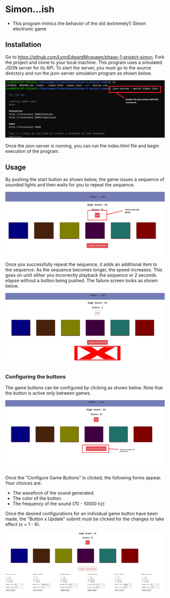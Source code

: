 # Simon...ish
- This program mimics the behavior of the old (extremely!) Simon electronic game

## Installation
Go to https://github.com/LynnEdwardMcqueen/phase-1-project-simon.  Fork the project and clone to your local machine.  This program uses a simulated JSON server for its API.  To start the server, you must go to the source directory and run the json-server simulation program as shown below. 

![JSON Server](./src/json%20server.png)

Once the json-server is running, you can run the index.html file and begin execution of the program.  

## Usage
By pushing the start button as shown below, the game issues a sequence of sounded lights and then waits for you to repeat the sequence.  

![Start Game](./src/Simon%20Game%20Start.png) 

Once you successfully repeat the sequence, it adds an additional item to the sequence.  As the sequence becomes longer, the speed increases.  This goes on until either you incorrectly playback the sequence or 2 seconds elapse without a button being pushed.  The failure screen looks as shown below.

![Game Fail](./src/Simon%20Failure.png)

### Configuring the buttons

The game buttons can be configured by clicking as shown below.  Note that the button is active only between games.

![Config Buttons](./src/Simon%20Configure.png)

Once the "Configure Game Buttons" is clicked, the following forms appear.  Your choices are:
- The waveform of the sound generated.
- The color of the button.
- The frequency of the sound (70 - 10000 hz)

Once the desired configurations for an individual game button have been made, the "Button x Update" submit must be clicked for the changes to take effect (x = 1 - 6).

![Config Forms](./src/Simon%20Config%20Forms.png)


